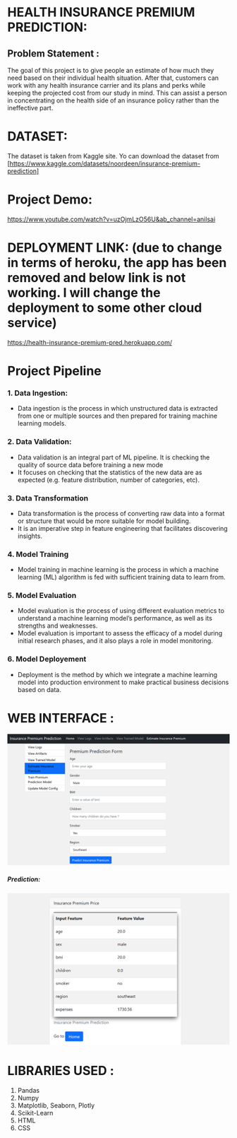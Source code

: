 # HEALTH INSURANCE PREMIUM PREDICTION: 
## Problem Statement :

The goal of this project is to give people an estimate of how much they need based on their individual health situation. After that, customers can work with any health insurance carrier and its plans and perks while keeping the projected cost from our study in mind. This can assist a person in concentrating on the health side of an insurance policy rather than the ineffective part.

# DATASET:
The dataset is taken from Kaggle site. Yo can download the dataset from [https://www.kaggle.com/datasets/noordeen/insurance-premium-prediction]

# Project Demo:
https://www.youtube.com/watch?v=uzOjmLzO56U&ab_channel=anilsai

# DEPLOYMENT LINK: (due to change in terms of heroku, the app has been removed and below link is not working. I will change the deployment to some other cloud service)
https://health-insurance-premium-pred.herokuapp.com/

# Project Pipeline

### 1. Data Ingestion: 
* Data ingestion is the process in which unstructured data is extracted from one or multiple sources and then prepared for training machine learning models.

### 2. Data Validation:
* Data validation is an integral part of ML pipeline. It is checking the quality of source data before training a new mode
* It focuses on checking that the statistics of the new data are as expected (e.g. feature distribution, number of categories, etc). 

### 3. Data Transformation 
* Data transformation is the process of converting raw data into a format or structure that would be more suitable for model building.
* It is an imperative step in feature engineering that facilitates discovering insights.

### 4. Model Training
* Model training in machine learning is the process in which a machine learning (ML) algorithm is fed with sufficient training data to learn from.

### 5. Model Evaluation
* Model evaluation is the process of using different evaluation metrics to understand a machine learning model’s performance, as well as its strengths and weaknesses.
* Model evaluation is important to assess the efficacy of a model during initial research phases, and it also plays a role in model monitoring.

### 6. Model Deployement
* Deployment is the method by which we integrate a machine learning model into production environment to make practical business decisions based on data. 


# WEB INTERFACE :
![alt tag](https://github.com/anilans029/insurance_premium_prediction/blob/main/images/web_interface.png)
##### Prediction:
![alt tag](https://github.com/anilans029/insurance_premium_prediction/blob/main/images/web_interface2.png)
# LIBRARIES USED :
1) Pandas
2) Numpy
3) Matplotlib, Seaborn, Plotly
4) Scikit-Learn
5) HTML
6) CSS
